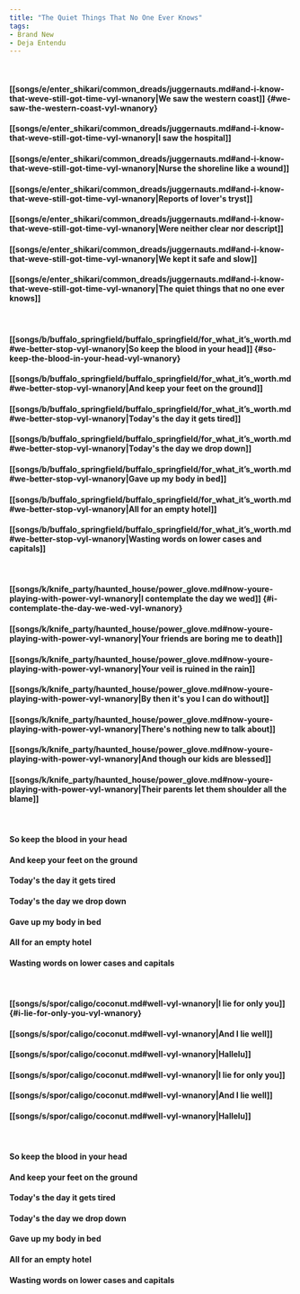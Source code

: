 ```yaml
---
title: "The Quiet Things That No One Ever Knows"
tags:
- Brand New
- Deja Entendu
---
```

&nbsp;
#### [[songs/e/enter_shikari/common_dreads/juggernauts.md#and-i-know-that-weve-still-got-time-vyl-wnanory|We saw the western coast]] {#we-saw-the-western-coast-vyl-wnanory}
#### [[songs/e/enter_shikari/common_dreads/juggernauts.md#and-i-know-that-weve-still-got-time-vyl-wnanory|I saw the hospital]]
#### [[songs/e/enter_shikari/common_dreads/juggernauts.md#and-i-know-that-weve-still-got-time-vyl-wnanory|Nurse the shoreline like a wound]]
#### [[songs/e/enter_shikari/common_dreads/juggernauts.md#and-i-know-that-weve-still-got-time-vyl-wnanory|Reports of lover's tryst]]
#### [[songs/e/enter_shikari/common_dreads/juggernauts.md#and-i-know-that-weve-still-got-time-vyl-wnanory|Were neither clear nor descript]]
#### [[songs/e/enter_shikari/common_dreads/juggernauts.md#and-i-know-that-weve-still-got-time-vyl-wnanory|We kept it safe and slow]]
#### [[songs/e/enter_shikari/common_dreads/juggernauts.md#and-i-know-that-weve-still-got-time-vyl-wnanory|The quiet things that no one ever knows]]
&nbsp;
#### [[songs/b/buffalo_springfield/buffalo_springfield/for_what_it’s_worth.md#we-better-stop-vyl-wnanory|So keep the blood in your head]] {#so-keep-the-blood-in-your-head-vyl-wnanory}
#### [[songs/b/buffalo_springfield/buffalo_springfield/for_what_it’s_worth.md#we-better-stop-vyl-wnanory|And keep your feet on the ground]]
#### [[songs/b/buffalo_springfield/buffalo_springfield/for_what_it’s_worth.md#we-better-stop-vyl-wnanory|Today's the day it gets tired]]
#### [[songs/b/buffalo_springfield/buffalo_springfield/for_what_it’s_worth.md#we-better-stop-vyl-wnanory|Today's the day we drop down]]
#### [[songs/b/buffalo_springfield/buffalo_springfield/for_what_it’s_worth.md#we-better-stop-vyl-wnanory|Gave up my body in bed]]
#### [[songs/b/buffalo_springfield/buffalo_springfield/for_what_it’s_worth.md#we-better-stop-vyl-wnanory|All for an empty hotel]]
#### [[songs/b/buffalo_springfield/buffalo_springfield/for_what_it’s_worth.md#we-better-stop-vyl-wnanory|Wasting words on lower cases and capitals]]
&nbsp;
#### [[songs/k/knife_party/haunted_house/power_glove.md#now-youre-playing-with-power-vyl-wnanory|I contemplate the day we wed]] {#i-contemplate-the-day-we-wed-vyl-wnanory}
#### [[songs/k/knife_party/haunted_house/power_glove.md#now-youre-playing-with-power-vyl-wnanory|Your friends are boring me to death]]
#### [[songs/k/knife_party/haunted_house/power_glove.md#now-youre-playing-with-power-vyl-wnanory|Your veil is ruined in the rain]]
#### [[songs/k/knife_party/haunted_house/power_glove.md#now-youre-playing-with-power-vyl-wnanory|By then it's you I can do without]]
#### [[songs/k/knife_party/haunted_house/power_glove.md#now-youre-playing-with-power-vyl-wnanory|There's nothing new to talk about]]
#### [[songs/k/knife_party/haunted_house/power_glove.md#now-youre-playing-with-power-vyl-wnanory|And though our kids are blessed]]
#### [[songs/k/knife_party/haunted_house/power_glove.md#now-youre-playing-with-power-vyl-wnanory|Their parents let them shoulder all the blame]]
&nbsp;
#### So keep the blood in your head
#### And keep your feet on the ground
#### Today's the day it gets tired
#### Today's the day we drop down
#### Gave up my body in bed
#### All for an empty hotel
#### Wasting words on lower cases and capitals
&nbsp;
#### [[songs/s/spor/caligo/coconut.md#well-vyl-wnanory|I lie for only you]] {#i-lie-for-only-you-vyl-wnanory}
#### [[songs/s/spor/caligo/coconut.md#well-vyl-wnanory|And I lie well]]
#### [[songs/s/spor/caligo/coconut.md#well-vyl-wnanory|Hallelu]]
#### [[songs/s/spor/caligo/coconut.md#well-vyl-wnanory|I lie for only you]]
#### [[songs/s/spor/caligo/coconut.md#well-vyl-wnanory|And I lie well]]
#### [[songs/s/spor/caligo/coconut.md#well-vyl-wnanory|Hallelu]]
&nbsp;
#### So keep the blood in your head
#### And keep your feet on the ground
#### Today's the day it gets tired
#### Today's the day we drop down
#### Gave up my body in bed
#### All for an empty hotel
#### Wasting words on lower cases and capitals
